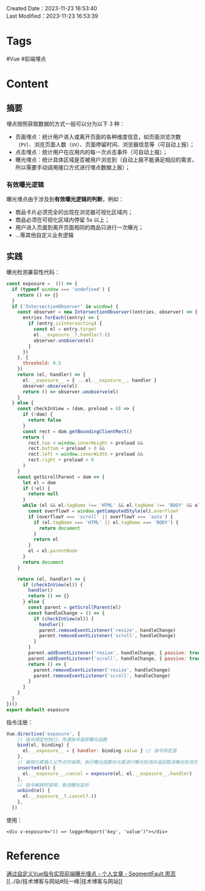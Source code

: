 Created Date：2023-11-23 16:53:40  
Last Modified：2023-11-23 16:53:39

# Tags

#Vue #前端埋点

# Content

## 摘要

埋点按照获取数据的方式一般可以分为以下 3 种：

- 页面埋点：统计用户进入或离开页面的各种维度信息，如页面浏览次数（`PV`）、浏览页面人数（`UV`）、页面停留时间、浏览器信息等（可自动上报）；
- 点击埋点：统计用户在应用内的每一次点击事件（可自动上报）；
- 曝光埋点：统计具体区域是否被用户浏览到（自动上报不能满足相应的需求，所以需要手动调用接口方式进行埋点数据上报）；

### 有效曝光逻辑

曝光埋点由于涉及到**有效曝光逻辑的判断**，例如：

- 商品卡片必须完全的出现在浏览器可视化区域内；
- 商品必须在可视化区域内停留 5s 以上；
- 用户进入页面到离开页面相同的商品只进行一次曝光；
- …等其他自定义业务逻辑

## 实践

曝光检测兼容性代码：

```js
const exposure =  (() => {
  if (typeof window === 'undefined') {
    return () => {}
  }
  if ('IntersectionObserver' in window) {
    const observer = new IntersectionObserver((entries, observer) => {
      entries.forEach((entry) => {
        if (entry.isIntersecting) {
          const el = entry.target
          el.__exposure__?.handler?.()
          observer.unobserve(el)
        }
      })
    }, {
      threshold: 0.5
    })
    return (el, handler) => {
      el.__exposure__ = { ...el.__exposure__, handler }
      observer.observe(el)
      return () => observer.unobserve(el)
    }
  } else {
    const checkInView = (dom, preload = 0) => {
      if (!dom) {
        return false
      }
      const rect = dom.getBoundingClientRect()
      return (
        rect.top < window.innerHeight + preload &&
        rect.bottom + preload > 0 &&
        rect.left < window.innerWidth + preload &&
        rect.right + preload > 0
      )
    }
    const getScrollParent = dom => {
      let el = dom
      if (!el) {
        return null
      }
      while (el && el.tagName !== 'HTML' && el.tagName !== 'BODY' && el.nodeType === 1) {
        const overflowY = window.getComputedStyle(el).overflowY
        if (overflowY === 'scroll' || overflowY === 'auto') {
          if (el.tagName === 'HTML' || el.tagName === 'BODY') {
            return document
          }
          return el
        }
        el = el.parentNode
      }
      return document
    }

    return (el, handler) => {
      if (checkInView(el)) {
        handler()
        return () => {}
      } else {
        const parent = getScrollParent(el)
        const handleChange = () => {
          if (checkInView(el)) {
            handler()
            parent.removeEventListener('resize', handleChange)
            parent.removeEventListener('scroll', handleChange)
          }
        }
        parent.addEventListener('resize', handleChange, { passive: true })
        parent.addEventListener('scroll', handleChange, { passive: true })
        return () => {
          parent.removeEventListener('resize', handleChange)
          parent.removeEventListener('scroll', handleChange)
        }
      }
    }
  }
})()
export default exposure

```

指令注册：

```js
Vue.directive('exposure', {
	// 指令绑定时执行，传递指令值即曝光函数
    bind(el, binding) {
      el.__exposure__ = { handler: binding.value } // 指令邦定值
    },
    // 被绑元素插入父节点时调用，执行曝光函数对元素进行曝光检测并返回取消曝光检测方法
    inserted(el) {
      el.__exposure__.cancel = exposure(el, el.__exposure__.handler)
    },
    // 指令解绑时调用，取消曝光监听
    unbind(el) {
      el.__exposure__?.cancel?.()
    },
  })
```

使用：

```vue
<div v-exposure="() => loggerReport('key', 'value')"></div>
```

# Reference

[通过自定义Vue指令实现前端曝光埋点 - 个人文章 - SegmentFault 思否](https://segmentfault.com/a/1190000039746521)  
[[../杂/技术博客与网站#阮一峰|技术博客与网站]]
